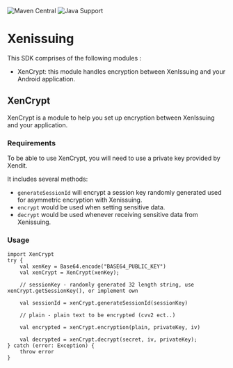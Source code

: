 ![Maven Central](https://img.shields.io/badge/-Maven%20Central-blue)
![Java Support](https://img.shields.io/badge/JVM-%3E%3D11-brightgreen)

# Xenissuing

This SDK comprises of the following modules :
- XenCrypt: this module handles encryption between XenIssuing and your Android application.

## XenCrypt

XenCrypt is a module to help you set up encryption between XenIssuing and your application.

### Requirements

To be able to use XenCrypt, you will need to use a private key provided by Xendit.

It includes several methods:
- `generateSessionId` will encrypt a session key randomly generated used for asymmetric encryption with Xenissuing.
- `encrypt` would be used when setting sensitive data.
- `decrypt` would be used whenever receiving sensitive data from Xenissuing.

### Usage
```android
import XenCrypt
try {
    val xenKey = Base64.encode("BASE64_PUBLIC_KEY")
    val xenCrypt = XenCrypt(xenKey);

    // sessionKey - randomly generated 32 length string, use xenCrypt.getSessionKey(), or implement own

    val sessionId = xenCrypt.generateSessionId(sessionKey)
    
    // plain - plain text to be encrypted (cvv2 ect..)
    
    val encrypted = xenCrypt.encryption(plain, privateKey, iv)

    val decrypted = xenCrypt.decrypt(secret, iv, privateKey);
} catch (error: Exception) {
    throw error
}
